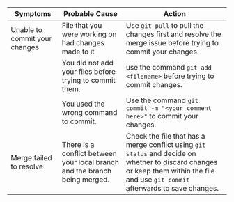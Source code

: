 | **Symptoms** | **Probable Cause** | **Action** |
| ------------ | ------------------ | ---------- |
| Unable to commit your changes | File that you were working on had changes made to it | Use `git pull` to pull the changes first and resolve the merge issue before trying to commit your changes. |
|  | You did not add your files before trying to commit them. | use the command `git add <filename>` before trying to commit changes. |
|  | You used the wrong command to commit. | Use the command `git commit -m "<your comment here>"` to commit your changes. |
| Merge failed to resolve | There is a conflict between your local branch and the branch being merged. | Check the file that has a merge conflict using `git status` and decide on whether to discard changes or keep them within the file and use `git commit` afterwards to save changes.